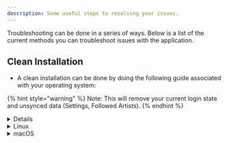 ```yaml
---
description: Some useful steps to resolving your issues.
---
```


Troubleshooting can be done in a series of ways. Below is a list of the current methods you can troubleshoot issues with the application.

## **Clean Installation**
* A clean installation can be done by doing the following guide associated with your operating system:

{% hint style="warning" %}
Note: This will remove your current login state and unsynced data (Settings, Followed Artists).
{% endhint %}

<details>

1. Uninstall the `Cider` application using the control panel.
2. Delete the following folders: 
   * `%appdata%/Cider` (*If its present*)
   * `%LOCALAPPDATA%\Programs\cider` (*If its present*)
   * `%LOCALAPPDATA%\cider-updater` (*If its present*)
3. Reinstall `Cider`.
</details>

<details>
<summary>Linux</summary>

1. Uninstall the `Cider` application using your system uninstaller.
2. Delete the `.config/Cider` folder. (*If its present*)
3. Reinstall `Cider`.
</details>

<details>
<summary>macOS</summary>

1. Delete the `Cider.app` file from your Applications folder.
2. Delete the `Library/Application Support/Cider` folder. (*If its present*)
3. Reinstall `Cider`
</details>